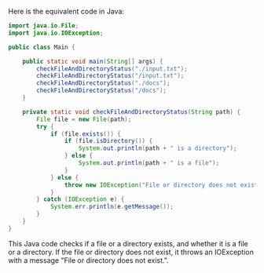 Here is the equivalent code in Java:

```java
import java.io.File;
import java.io.IOException;

public class Main {

    public static void main(String[] args) {
        checkFileAndDirectoryStatus("./input.txt");
        checkFileAndDirectoryStatus("/input.txt");
        checkFileAndDirectoryStatus("./docs");
        checkFileAndDirectoryStatus("/docs");
    }

    private static void checkFileAndDirectoryStatus(String path) {
        File file = new File(path);
        try {
            if (file.exists()) {
                if (file.isDirectory()) {
                    System.out.println(path + " is a directory");
                } else {
                    System.out.println(path + " is a file");
                }
            } else {
                throw new IOException("File or directory does not exist.");
            }
        } catch (IOException e) {
            System.err.println(e.getMessage());
        }
    }
}
```

This Java code checks if a file or a directory exists, and whether it is a file or a directory. If the file or directory does not exist, it throws an IOException with a message "File or directory does not exist.".
